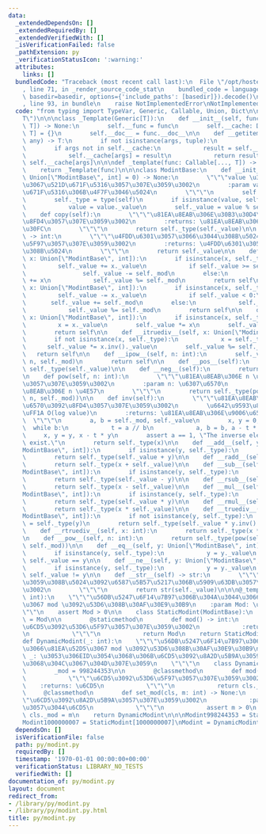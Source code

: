```yaml
---
data:
  _extendedDependsOn: []
  _extendedRequiredBy: []
  _extendedVerifiedWith: []
  _isVerificationFailed: false
  _pathExtension: py
  _verificationStatusIcon: ':warning:'
  attributes:
    links: []
  bundledCode: "Traceback (most recent call last):\n  File \"/opt/hostedtoolcache/Python/3.8.17/x64/lib/python3.8/site-packages/onlinejudge_verify/documentation/build.py\"\
    , line 71, in _render_source_code_stat\n    bundled_code = language.bundle(stat.path,\
    \ basedir=basedir, options={'include_paths': [basedir]}).decode()\n  File \"/opt/hostedtoolcache/Python/3.8.17/x64/lib/python3.8/site-packages/onlinejudge_verify/languages/python.py\"\
    , line 93, in bundle\n    raise NotImplementedError\nNotImplementedError\n"
  code: "from typing import TypeVar, Generic, Callable, Union, Dict\n\n\nT = TypeVar(\"\
    T\")\n\n\nclass _Template(Generic[T]):\n    def __init__(self, func: Callable[...,\
    \ T]) -> None:\n        self.__func = func\n        self.__cache: Dict[tuple,\
    \ T] = {}\n        self.__doc__ = func.__doc__\n\n    def __getitem__(self, args:\
    \ any) -> T:\n        if not isinstance(args, tuple):\n            args = args,\n\
    \        if args not in self.__cache:\n            result = self.__func(*args)\n\
    \            self.__cache[args] = result\n            return result\n        return\
    \ self.__cache[args]\n\n\ndef _template(func: Callable[..., T]) -> _Template[T]:\n\
    \    return _Template(func)\n\n\nclass ModintBase:\n    def __init__(self, value:\
    \ Union[\"ModintBase\", int] = 0) -> None:\n        \"\"\"value \u306E\u5270\u4F59\
    \u3067\u521D\u671F\u5316\u3057\u307E\u3059\u3002\n        :param value: \u521D\
    \u671F\u5316\u306B\u4F7F\u3046\u5024\n        \"\"\"\n        self._mod: int\n\
    \        self._type = type(self)\n        if isinstance(value, self._type):\n\
    \            value = value._value\n        self._value = value % self._mod\n\n\
    \    def copy(self):\n        \"\"\"\u81EA\u8EAB\u306E\u30B3\u30D4\u30FC\u3092\
    \u8FD4\u3057\u307E\u3059\u3002\n        :returns: \u81EA\u8EAB\u306E\u30B3\u30D4\
    \u30FC\n        \"\"\"\n        return self._type(self._value)\n\n    def value(self)\
    \ -> int:\n        \"\"\"\u4FDD\u6301\u3057\u3066\u3044\u308B\u5024\u3092\u53D6\
    \u5F97\u3057\u307E\u3059\u3002\n        :returns: \u4FDD\u6301\u3057\u3066\u3044\
    \u308B\u5024\n        \"\"\"\n        return self._value\n\n    def __iadd__(self,\
    \ x: Union[\"ModintBase\", int]):\n        if isinstance(x, self._type):\n   \
    \         self._value += x._value\n            if self._value >= self._mod:\n\
    \                self._value -= self._mod\n        else:\n            self._value\
    \ += x\n            self._value %= self._mod\n        return self\n\n    def __isub__(self,\
    \ x: Union[\"ModintBase\", int]):\n        if isinstance(x, self._type):\n   \
    \         self._value -= x._value\n            if self._value < 0:\n         \
    \       self._value += self._mod\n        else:\n            self._value -= x\n\
    \            self._value %= self._mod\n        return self\n\n    def __imul__(self,\
    \ x: Union[\"ModintBase\", int]):\n        if isinstance(x, self._type):\n   \
    \         x = x._value\n        self._value *= x\n        self._value %= self._mod\n\
    \        return self\n\n    def __itruediv__(self, x: Union[\"ModintBase\", int]):\n\
    \        if not isinstance(x, self._type):\n            x = self._type(x)\n  \
    \      self._value *= x.inv()._value\n        self._value %= self._mod\n     \
    \   return self\n\n    def __ipow__(self, n: int):\n        self._value = pow(self._value,\
    \ n, self._mod)\n        return self\n\n    def __pos__(self):\n        return\
    \ self._type(self._value)\n\n    def __neg__(self):\n        return self._type(-self._value)\n\
    \n    def pow(self, n: int):\n        \"\"\"\u81EA\u8EAB\u306E n \u4E57\u3092\u8FD4\
    \u3057\u307E\u3059\u3002\n        :param n: \u6307\u6570\n        :returns: \u81EA\
    \u8EAB\u306E n \u4E57\n        \"\"\"\n        return self._type(pow(self._value,\
    \ n, self._mod))\n\n    def inv(self):\n        \"\"\"\u81EA\u8EAB\u306E\u9006\
    \u6570\u3092\u8FD4\u3057\u307E\u3059\u3002\n        \u6642\u9593\u8A08\u7B97\u91CF\
    \uFF1A O(log value)\n        :returns: \u81EA\u8EAB\u306E\u9006\u6570\n      \
    \  \"\"\"\n        a, b = self._mod, self._value\n        x, y = 0, 1\n      \
    \  while b:\n            t = a // b\n            a, b = b, a - t * b\n       \
    \     x, y = y, x - t * y\n        assert a == 1, \"The inverse element does not\
    \ exist.\"\n        return self._type(x)\n\n    def __add__(self, y: Union[\"\
    ModintBase\", int]):\n        if isinstance(y, self._type):\n            y = y._value\n\
    \        return self._type(self._value + y)\n\n    def __radd__(self, x: int):\n\
    \        return self._type(x + self._value)\n\n    def __sub__(self, y: Union[\"\
    ModintBase\", int]):\n        if isinstance(y, self._type):\n            y = y._value\n\
    \        return self._type(self._value - y)\n\n    def __rsub__(self, x: int):\n\
    \        return self._type(x - self._value)\n\n    def __mul__(self, y: Union[\"\
    ModintBase\", int]):\n        if isinstance(y, self._type):\n            y = y._value\n\
    \        return self._type(self._value * y)\n\n    def __rmul__(self, x: int):\n\
    \        return self._type(x * self._value)\n\n    def __truediv__(self, y: Union[\"\
    ModintBase\", int]):\n        if not isinstance(y, self._type):\n            y\
    \ = self._type(y)\n        return self._type(self._value * y.inv()._value)\n\n\
    \    def __rtruediv__(self, x: int):\n        return self._type(x * self.inv()._value)\n\
    \n    def __pow__(self, n: int):\n        return self._type(pow(self._value, n,\
    \ self._mod))\n\n    def __eq__(self, y: Union[\"ModintBase\", int]) -> bool:\n\
    \        if isinstance(y, self._type):\n            y = y._value\n        return\
    \ self._value == y\n\n    def __ne__(self, y: Union[\"ModintBase\", int]) -> bool:\n\
    \        if isinstance(y, self._type):\n            y = y._value\n        return\
    \ self._value != y\n\n    def __str__(self) -> str:\n        \"\"\"\u4FDD\u6301\
    \u3059\u308B\u5024\u3092\u6587\u5B57\u5217\u306B\u5909\u63DB\u3057\u307E\u3059\
    \u3002\n        \"\"\"\n        return str(self._value)\n\n\n@_template\ndef StaticModint(Mod:\
    \ int):\n    \"\"\"\u56DB\u5247\u6F14\u7B97\u306B\u304A\u3044\u3066\u81EA\u52D5\
    \u3067 mod \u3092\u53D6\u308B\u30AF\u30E9\u30B9\n    :param Mod: \u6CD5\n    \"\
    \"\"\n    assert Mod > 0\n\n    class StaticModint(ModintBase):\n        _mod\
    \ = Mod\n\n        @staticmethod\n        def mod() -> int:\n            \"\"\"\
    \u6CD5\u3092\u53D6\u5F97\u3057\u307E\u3059\u3002\n            :returns: \u6CD5\
    \n            \"\"\"\n            return Mod\n    return StaticModint\n\n\n@_template\n\
    def DynamicModint(_: int):\n    \"\"\"\u56DB\u5247\u6F14\u7B97\u306B\u304A\u3044\
    \u3066\u81EA\u52D5\u3067 mod \u3092\u53D6\u308B\u30AF\u30E9\u30B9\n    :param\
    \ _: \u3053\u306EID\u3054\u3068\u306B\u6CD5\u3092\u8A2D\u5B9A\u3059\u308B\u3053\
    \u3068\u304C\u3067\u304D\u307E\u3059\n    \"\"\"\n    class DynamicModint(ModintBase):\n\
    \        _mod = 998244353\n\n        @classmethod\n        def mod(cls) -> int:\n\
    \            \"\"\"\u6CD5\u3092\u53D6\u5F97\u3057\u307E\u3059\u3002\n        \
    \    :returns: \u6CD5\n            \"\"\"\n            return cls._mod\n\n   \
    \     @classmethod\n        def set_mod(cls, m: int) -> None:\n            \"\"\
    \"\u6CD5\u3092\u8A2D\u5B9A\u3057\u307E\u3059\u3002\n            :param m: \u65B0\
    \u3057\u3044\u6CD5\n            \"\"\"\n            assert m > 0\n           \
    \ cls._mod = m\n    return DynamicModint\n\n\nModint998244353 = StaticModint[998244353]\n\
    Modint1000000007 = StaticModint[1000000007]\nModint = DynamicModint[-1]\n"
  dependsOn: []
  isVerificationFile: false
  path: py/modint.py
  requiredBy: []
  timestamp: '1970-01-01 00:00:00+00:00'
  verificationStatus: LIBRARY_NO_TESTS
  verifiedWith: []
documentation_of: py/modint.py
layout: document
redirect_from:
- /library/py/modint.py
- /library/py/modint.py.html
title: py/modint.py
---
```

